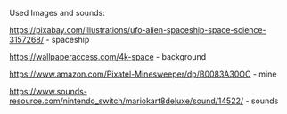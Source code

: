Used Images and sounds:

https://pixabay.com/illustrations/ufo-alien-spaceship-space-science-3157268/ - spaceship

https://wallpaperaccess.com/4k-space - background

https://www.amazon.com/Pixatel-Minesweeper/dp/B0083A30OC - mine

https://www.sounds-resource.com/nintendo_switch/mariokart8deluxe/sound/14522/ - sounds
